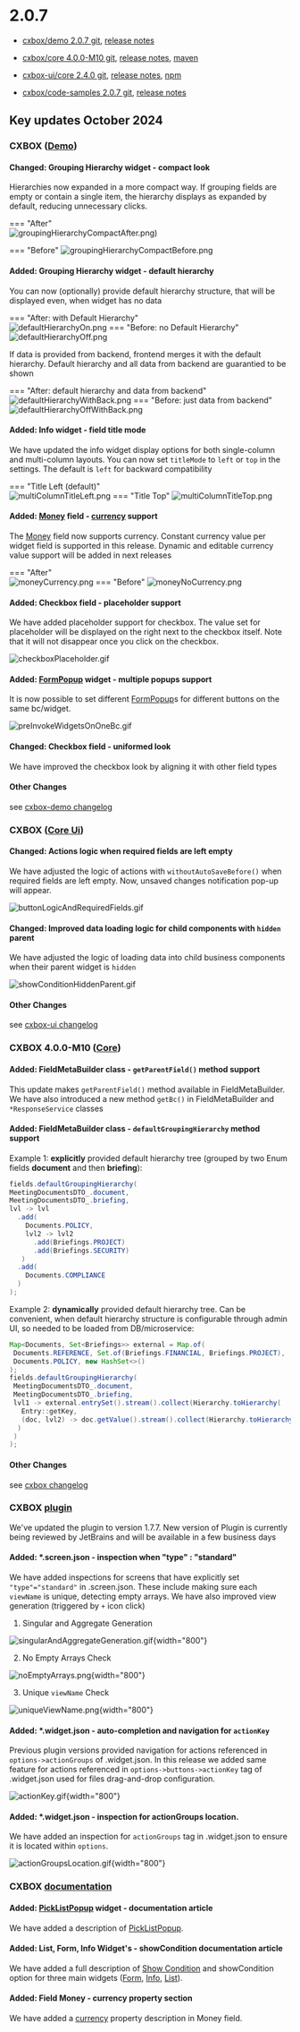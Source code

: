 # 2.0.7

* [cxbox/demo 2.0.7 git](https://github.com/CX-Box/cxbox-demo/tree/v.2.0.7), [release notes](https://github.com/CX-Box/cxbox-demo/releases/tag/v.2.0.7)

* [cxbox/core 4.0.0-M10 git](https://github.com/CX-Box/cxbox/tree/cxbox-4.0.0-M10), [release notes](https://github.com/CX-Box/cxbox/releases/tag/cxbox-4.0.0-M10), [maven](https://central.sonatype.com/artifact/org.cxbox/cxbox-starter-parent/4.0.0-M10)

* [cxbox-ui/core 2.4.0 git](https://github.com/CX-Box/cxbox-ui/tree/2.4.0), [release notes](https://github.com/CX-Box/cxbox-ui/releases/tag/2.4.0), [npm](https://www.npmjs.com/package/@cxbox-ui/core/v/2.4.0)  

* [cxbox/code-samples 2.0.7 git](https://github.com/CX-Box/cxbox-code-samples/tree/v.2.0.7), [release notes](https://github.com/CX-Box/cxbox-code-samples/releases/tag/v.2.0.7)

## **Key updates October 2024**  

### CXBOX ([Demo](http://demo.cxbox.org))  

#### Changed: Grouping Hierarchy widget - compact look

Hierarchies now expanded in a more compact way. If grouping fields are empty or contain a single item, the hierarchy displays as expanded by default, reducing unnecessary clicks.  

=== "After"  
    ![groupingHierarchyCompactAfter.png)](v2.0.7/groupingHierarchyCompactAfter.png)

=== "Before"
    ![groupingHierarchyCompactBefore.png](v2.0.7/groupingHierarchyCompactBefore.png) 

#### Added: Grouping Hierarchy widget - default hierarchy
You can now (optionally) provide default hierarchy structure, that will be displayed even, when widget has no data

=== "After: with Default Hierarchy"  
    ![defaultHierarchyOn.png](v2.0.7/defaultHierarchyOn.png)
=== "Before: no Default Hierarchy"
    ![defaultHierarchyOff.png](v2.0.7/defaultHierarchyOff.png)

If data is provided from backend, frontend merges it with the default hierarchy. Default hierarchy and all data from backend are guarantied to be shown

=== "After: default hierarchy and data from backend"  
    ![defaultHierarchyWithBack.png](v2.0.7/defaultHierarchyWithBack.png)
=== "Before: just data from backend"
    ![defaultHierarchyOffWithBack.png](v2.0.7/defaultHierarchyOffWithBack.png)


#### Added: Info widget - field title mode

We have updated the info widget display options for both single-column and multi-column layouts. You can now set `titleMode` to
`left` or `top` in the settings. The default is `left` for backward compatibility

=== "Title Left (default)"  
    ![multiColumnTitleLeft.png](v2.0.7/multiColumnTitleLeft.png)
=== "Title Top"
    ![multiColumnTitleTop.png](v2.0.7/multiColumnTitleTop.png)

#### Added:  [Money](/widget_field_money) field - [currency](/widget_field_money/#currency) support

The [Money](/widget_field_money) field now supports currency. Constant currency value per widget field is supported in this release. Dynamic and editable currency value support will be added in next releases

=== "After"  
    ![moneyCurrency.png](v2.0.7/moneyCurrency.png)
=== "Before"
    ![moneyNoCurrency.png](v2.0.7/moneyNoCurrency.png)

#### Added: Checkbox field - placeholder support

We have added placeholder support for checkbox. The value set for placeholder will be displayed on the right next to the checkbox itself. Note that it will not disappear once you click on the checkbox.  

![checkboxPlaceholder.gif](v2.0.7/checkboxPlaceholder.gif)

#### Added: [FormPopup](widget_type_form_popup) widget - multiple popups support

It is now possible to set different [FormPopup](widget_type_form_popup)s for different buttons on the same bc/widget.  

![preInvokeWidgetsOnOneBc.gif](v2.0.7/preInvokeWidgetsOnOneBc.gif)  

#### Changed: Checkbox field - uniformed look

We have improved the checkbox look by aligning it with other field types

#### Other Changes
see [cxbox-demo changelog](https://github.com/CX-Box/cxbox-demo/releases/tag/v.2.0.7)

### CXBOX ([Core Ui](https://github.com/CX-Box/cxbox-ui/releases/tag/2.4.0))

#### Changed: Actions logic when required fields are left empty  

We have adjusted the logic of actions with `withoutAutoSaveBefore()` when required fields are left empty. Now, unsaved changes notification pop-up will appear. 

![buttonLogicAndRequiredFields.gif](v2.0.7/buttonLogicAndRequiredFields.gif)

#### Changed: Improved data loading logic for child components with `hidden` parent

We have adjusted the logic of loading data into child business components when their parent widget is `hidden`  

![showConditionHiddenParent.gif](v2.0.7/showConditionHiddenParent.gif)  

#### Other Changes
see [cxbox-ui changelog](https://github.com/CX-Box/cxbox-ui/releases/tag/2.4.0)

### CXBOX 4.0.0-M10 ([Core](https://github.com/CX-Box/cxbox/tree/cxbox-4.0.0-M10))  

#### Added: FieldMetaBuilder class - `getParentField()` method support

This update makes `getParentField()` method available in FieldMetaBuilder. We have also introduced a new method `getBc()` in FieldMetaBuilder and `*ResponseService` classes

#### Added: FieldMetaBuilder class - `defaultGroupingHierarchy` method support
Example 1: <strong>explicitly</strong> provided default hierarchy tree (grouped by two Enum fields <strong>document</strong> and then <strong>briefing</strong>):
```java
fields.defaultGroupingHierarchy(
MeetingDocumentsDTO_.document,
MeetingDocumentsDTO_.briefing,
lvl -> lvl
  .add(
    Documents.POLICY,
    lvl2 -> lvl2
      .add(Briefings.PROJECT)
      .add(Briefings.SECURITY)
   )
  .add(
    Documents.COMPLIANCE
  )
);
```

Example 2: <strong>dynamically</strong> provided default hierarchy tree. Can be convenient, when default hierarchy structure is configurable through admin UI, so needed to be loaded from DB/microservice:
```java
Map<Documents, Set<Briefings>> external = Map.of(
 Documents.REFERENCE, Set.of(Briefings.FINANCIAL, Briefings.PROJECT),
 Documents.POLICY, new HashSet<>()
);
fields.defaultGroupingHierarchy(
 MeetingDocumentsDTO_.document,
 MeetingDocumentsDTO_.briefing,
 lvl1 -> external.entrySet().stream().collect(Hierarchy.toHierarchy(
   Entry::getKey,
   (doc, lvl2) -> doc.getValue().stream().collect(Hierarchy.toHierarchy(brief -> brief))
  )
 )
);
```
#### Other Changes
see [cxbox changelog](https://github.com/CX-Box/cxbox/releases/tag/cxbox-4.0.0-M10)

### CXBOX [plugin](https://plugins.jetbrains.com/plugin/19523-platform-tools)  

We've updated the plugin to version 1.7.7. New version of Plugin is currently being reviewed by JetBrains and will be available in a few business days

#### Added: *.screen.json - inspection when "type" : "standard"  

We have added inspections for screens that have explicitly set `"type"="standard"` in .screen.json. These include making sure each `viewName` is unique, detecting empty arrays. We have also improved view generation (triggered by `+` icon click)

1) Singular and Aggregate Generation  

![singularAndAggregateGeneration.gif](v2.0.7/singularAndAggregateGeneration.gif){width="800"}  

2) No Empty Arrays Check  

![noEmptyArrays.png](v2.0.7/noEmptyArrays.png){width="800"}

3) Unique `viewName` Check  

![uniqueViewName.png](v2.0.7/uniqueViewName.png){width="800"}

#### Added: *.widget.json - auto-completion and navigation for `actionKey` 

Previous plugin versions provided navigation for actions referenced in `options->actionGroups` of .widget.json.
In this release we added same feature for actions referenced in `options->buttons->actionKey` tag of .widget.json used for files drag-and-drop configuration.  

![actionKey.gif](v2.0.7/actionKey.gif){width="800"}

#### Added: *.widget.json - inspection for actionGroups location.  

We have added an inspection for `actionGroups` tag in .widget.json to ensure it is located within `options`.  

![actionGroupsLocation.gif](v2.0.7/actionGroupsLocation.gif){width="800"}  

### CXBOX [documentation](https://doc.cxbox.org/)  

#### Added: [PickListPopup](/widget_type_pick_list_popup) widget - documentation article  

We have added a description of [PickListPopup](/widget_type_pick_list_popup).

#### Added: List, Form, Info Widget's - showCondition documentation article  

We have added a full description of [Show Condition](https://doc.cxbox.org/widget/type/property/showcondition/showcondition/) and showCondition option for three main widgets ([Form](https://doc.cxbox.org/widget/type/form/form/#show-condition), [Info](https://doc.cxbox.org/widget/type/info/info/#show-condition), [List](https://doc.cxbox.org/widget/type/list/list/#show-condition)).

#### Added: Field Money - currency property section  

We have added a [currency](https://doc.cxbox.org/widget/fields/field/money/money/#currency) property description in Money field.

